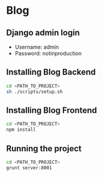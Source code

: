 Blog
===========================================================

Django admin login
-----------------------------------------------------------

* Username: admin
* Password: notinproduction

Installing Blog Backend
-----------------------------------------------------------

```sh
cd <PATH_TO_PROJECT>
sh ./scripts/setup.sh
```

Installing Blog Frontend
-----------------------------------------------------------

```sh
cd <PATH_TO_PROJECT>
npm install
```

Running the project
-----------------------------------------------------------

```sh
cd <PATH_TO_PROJECT>
grunt server:8001
```
